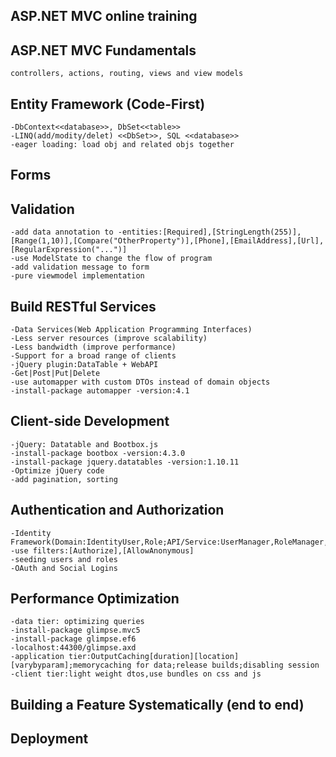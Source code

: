 ## ASP.NET MVC online training

## ASP.NET MVC Fundamentals
	controllers, actions, routing, views and view models
	
## Entity Framework (Code-First)
	-DbContext<<database>>, DbSet<<table>>
	-LINQ(add/modity/delet) <<DbSet>>, SQL <<database>>
	-eager loading: load obj and related objs together
	
## Forms

## Validation
	-add data annotation to -entities:[Required],[StringLength(255)],[Range(1,10)],[Compare("OtherProperty")],[Phone],[EmailAddress],[Url],[RegularExpression("...")]
	-use ModelState to change the flow of program
	-add validation message to form
	-pure viewmodel implementation
	
## Build RESTful Services
	-Data Services(Web Application Programming Interfaces)
	-Less server resources (improve scalability)
	-Less bandwidth (improve performance)
	-Support for a broad range of clients
	-jQuery plugin:DataTable + WebAPI
	-Get|Post|Put|Delete
	-use automapper with custom DTOs instead of domain objects
	-install-package automapper -version:4.1
## Client-side Development
	-jQuery: Datatable and Bootbox.js
	-install-package bootbox -version:4.3.0
	-install-package jquery.datatables -version:1.10.11
	-Optimize jQuery code
	-add pagination, sorting
## Authentication and Authorization
	-Identity Framework(Domain:IdentityUser,Role;API/Service:UserManager,RoleManager,SignInManager;Persistence:UserStore,RoleStore)
	-use filters:[Authorize],[AllowAnonymous]
	-seeding users and roles
	-OAuth and Social Logins
## Performance Optimization
	-data tier: optimizing queries
	-install-package glimpse.mvc5
	-install-package glimpse.ef6
	-localhost:44300/glimpse.axd
	-application tier:OutputCaching[duration][location][varybyparam];memorycaching for data;release builds;disabling session
	-client tier:light weight dtos,use bundles on css and js
## Building a Feature Systematically (end to end)
## Deployment







